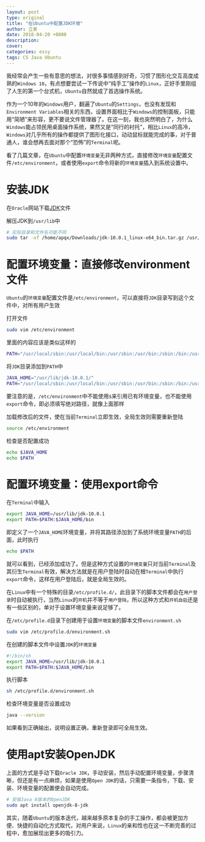 ```yaml
---
layout: post
type: original
title: "在Ubuntu中配置JDK环境"
author: 立泉
date: 2018-04-20 +0800
description: 
cover: 
categories: essy
tags: CS Java Ubuntu
---
```


我经常会产生一些有意思的想法，对很多事情感到好奇，习惯了图形化交互高度成熟的`Windows 10`，有点想要尝试一下传说中“纯手工”操作的`Linux`，正好手里刚组了人生的第一个台式机，`Ubuntu`自然就成了首选操作系统。

作为一个10年的`Windows`用户，翻遍了`Ubuntu`的`Settings`，也没有发现和`Environment Variables`相关的东西，设置界面相比于`Windows`的控制面板，只能用“简陋”来形容，更不要说文件管理器了。在这一刻，我也突然明白了，为什么`Windows`能占领民用桌面操作系统，果然又是“同行的衬托”，相比`Linux`的高冷，`Windows`对几乎所有的操作都提供了图形化接口，动动鼠标就能完成的事，对于普通人，谁会想再去面对那个“恐怖”的`Terminal`呢。

看了几篇文章，在`Ubuntu`中配置`环境变量`无非两种方式，直接修改`环境变量`配置文件`/etc/environment`，或者使用`export`命令将新的`环境变量`插入到系统设置中。

# 安装JDK

在`Oracle`网站下载[JDK](http://www.oracle.com/technetwork/java/javase/downloads/jdk10-downloads-4416644.html)文件

解压JDK到`/usr/lib`中

```sh
# 实际目录和文件名可能不同
sudo tar -xf /home/apqx/Downloads/jdk-10.0.1_linux-x64_bin.tar.gz /usr/lib
```

# 配置环境变量：直接修改environment文件

`Ubuntu`的`环境变量`配置文件是`/etc/environment`，可以直接将`JDK`目录写到这个文件中，对所有用户生效

打开文件

```sh
sudo vim /etc/environment
```

里面的内容应该是类似这样的

```sh
PATH="/usr/local/sbin:/usr/local/bin:/usr/sbin:/usr/bin:/sbin:/bin:/usr/games:/usr/local/games"
```

将`JDK`目录添加到`PATH`中

```sh
JAVA_HOME="/usr/lib/jdk-10.0.1/"
PATH="/usr/local/sbin:/usr/local/bin:/usr/sbin:/usr/bin:/sbin:/bin:/usr/games:/usr/local/games:/usr/lib/jdk-10.0.1/bin"
```

要注意的是，`/etc/environment`中不能使用`$`来引用已有环境变量，也不能使用`export`命令，即必须填写绝对路径，就像上面那样

加载修改后的文件，使在当前`Terminal`立即生效，全局生效则需要重新登陆

```sh
source /etc/environment
```

检查是否配置成功

```sh
echo $JAVA_HOME
echo $PATH
```

# 配置环境变量：使用export命令

在`Terminal`中输入

```sh
export JAVA_HOME=/usr/lib/jdk-10.0.1
export PATH=$PATH:$JAVA_HOME/bin
```

即定义了一个`JAVA_HOME`环境变量，并将其路径添加到了系统环境变量`PATH`的后面，此时执行

```sh
echo $PATH
```

就可以看到，已经添加成功了。但是这种方式设置的`环境变量`只对当前`Terminal`及其衍生`Terminal`有效，解决方法就是在用户登陆时自动在根`Terminal`中执行`export`命令，这样在用户登陆后，就是全局生效的。

在`Linux`中有一个特殊的目录`/etc/profile.d/`，此目录下的脚本文件都会在`用户登录`时自动被执行，当然`Linux`的`开机`并不等于`用户登陆`，所以这种方式和`开机自启`还是有一些区别的，单对于设置环境变量来说足够了。

在`/etc/profile.d`目录下创建用于设置`环境变量`的脚本文件`environment.sh`

```sh
sudo vim /etc/profile.d/environment.sh
```

在创建的脚本文件中设置`JDK`的`环境变量`

```sh
#!/bin/sh
export JAVA_HOME=/usr/lib/jdk-10.0.1
export PATH=$PATH:$JAVA_HOME/bin
```

执行脚本

```sh
sh /etc/profile.d/environment.sh
```

检查环境变量是否设置成功

```sh
java --version
```

如果看到正确输出，说明设置正确，重新登录即可全局生效。

# 使用apt安装OpenJDK

上面的方式是手动下载`Oracle JDK`，手动安装，然后手动配置环境变量，步骤清晰，但还是有一点麻烦，如果是使用`Open JDK`的话，只需要一条指令，下载、安装、环境变量的配置便会自动完成。

```sh
# 安装Java 8版本的OpenJDK
sudo apt install openjdk-8-jdk
```

其实，随着`Ubuntu`的版本迭代，越来越多原本复杂的手工操作，都会被更加方便、快捷的自动化方式取代，对用户来说，`Linux`的亲和性也在这一不断完善的过程中，愈加展现出更多的吸引力。